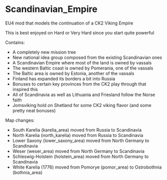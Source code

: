 # Scandinavian_Empire
EU4 mod that models the continuation of a CK2 Viking Empire

This is best enjoyed on Hard or Very Hard since you start quite powerful

Contains:
- A completely new mission tree
- New national idea group composed from the existing Scandinavian ones
- A Scandinavian Empire where most of the land is owned by vassals
- The western Baltic coast is owned by Pomerania, one of the vassals
- The Baltic area is owned by Estonia, another of the vassals
- Finland has expanded its borders a bit into Russia
- Bonuses to certain key provinces from the CK2 play through that inspired this
- All of Scandinavia as well as Lithuania and Friesland follow the Norse faith
- Jomsviking hold on Shetland for some CK2 viking flavor (and some pretty neat bonuses)

Map changes:
- South Karelia (karelia_area) moved from Russia to Scandinavia
- North Karelia (north_karelia) moved from Russia to Scandinavia
- Lower Saxony (lower_saxony_area) moved from North Germany to Scandinavia
- Weser (weser_area) moved from North Germany to Scandinavia
- Schleswig-Holstein (holstein_area) moved from North Germany to Scandinavia
- White Karelia (1776) moved from Pomorye (pomor_area) to Ostrobothnia (bothnia_area)
